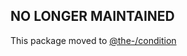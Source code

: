 ## NO LONGER MAINTAINED

This package moved to [@the-/condition](https://www.npmjs.com/package/@the-/condition)
      